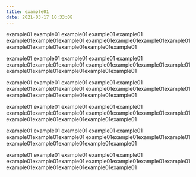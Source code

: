 ```yaml
---
title: example01
date: 2021-03-17 10:33:08
---
```

example01
example01
example01
example01
example01
example01example01example01
example01example01example01example01
example01example01example01example01example01

example01
example01
example01
example01
example01
example01example01example01
example01example01example01example01
example01example01example01example01example01

example01
example01
example01
example01
example01
example01example01example01
example01example01example01example01
example01example01example01example01example01

example01
example01
example01
example01
example01
example01example01example01
example01example01example01example01
example01example01example01example01example01

example01
example01
example01
example01
example01
example01example01example01
example01example01example01example01
example01example01example01example01example01

example01
example01
example01
example01
example01
example01example01example01
example01example01example01example01
example01example01example01example01example01
